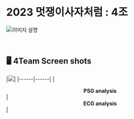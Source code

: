 # **2023 멋쟁이사자처럼 : 4조**

![이미지 설명](https://github.com/lim4373/4Team/assets/114973162/e3f276a7-084b-45a6-8baa-0ea7d062b6a0)




<br>

## 🖥️ **4Team Screen shots**

|<img src="https://github.com/lim4373/4Team/assets/114973162/82ed2579-ea9a-4164-8cbc-625b9c288e5c">|
|------|------|
|<div align="center">**PSG analysis**</div>|<div align="center">**ECG analysis**</div>|

<br><br> 

